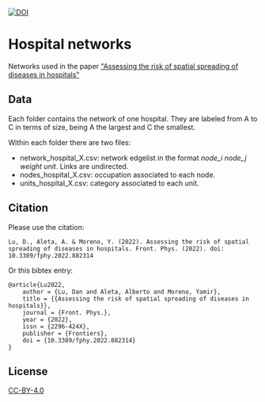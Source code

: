 [![DOI](https://zenodo.org/badge/DOI/10.5281/zenodo.6561171.svg)](https://doi.org/10.5281/zenodo.6561171)


# Hospital networks

Networks used in the paper ["Assessing the risk of spatial spreading of diseases in hospitals"](https://doi.org/10.3389/fphy.2022.882314)

## Data

Each folder contains the network of one hospital. They are labeled from A to C in terms of size, being A the largest and C the smallest.

Within each folder there are two files:

- network_hospital_X.csv: network edgelist in the format *node_i node_j weight unit*. Links are undirected. 
- nodes_hospital_X.csv: occupation associated to each node.
- units_hospital_X.csv: category associated to each unit.

## Citation

Please use the citation:
```
Lu, D., Aleta, A. & Moreno, Y. (2022). Assessing the risk of spatial spreading of diseases in hospitals. Front. Phys. (2022). doi: 10.3389/fphy.2022.882314
```

Or this bibtex entry:
```
@article{Lu2022,
	author = {Lu, Dan and Aleta, Alberto and Moreno, Yamir},
	title = {{Assessing the risk of spatial spreading of diseases in hospitals}},
	journal = {Front. Phys.},
	year = {2022},
	issn = {2296-424X},
	publisher = {Frontiers},
	doi = {10.3389/fphy.2022.882314}
}
```

## License

[CC-BY-4.0](./LICENSE)
